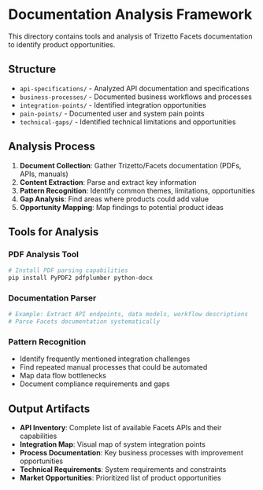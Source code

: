# Documentation Analysis Framework

This directory contains tools and analysis of Trizetto Facets documentation to identify product opportunities.

## Structure

- `api-specifications/` - Analyzed API documentation and specifications
- `business-processes/` - Documented business workflows and processes
- `integration-points/` - Identified integration opportunities
- `pain-points/` - Documented user and system pain points
- `technical-gaps/` - Identified technical limitations and opportunities

## Analysis Process

1. **Document Collection**: Gather Trizetto/Facets documentation (PDFs, APIs, manuals)
2. **Content Extraction**: Parse and extract key information
3. **Pattern Recognition**: Identify common themes, limitations, opportunities
4. **Gap Analysis**: Find areas where products could add value
5. **Opportunity Mapping**: Map findings to potential product ideas

## Tools for Analysis

### PDF Analysis Tool
```powershell
# Install PDF parsing capabilities
pip install PyPDF2 pdfplumber python-docx
```

### Documentation Parser
```python
# Example: Extract API endpoints, data models, workflow descriptions
# Parse Facets documentation systematically
```

### Pattern Recognition
- Identify frequently mentioned integration challenges
- Find repeated manual processes that could be automated  
- Map data flow bottlenecks
- Document compliance requirements and gaps

## Output Artifacts

- **API Inventory**: Complete list of available Facets APIs and their capabilities
- **Integration Map**: Visual map of system integration points
- **Process Documentation**: Key business processes with improvement opportunities
- **Technical Requirements**: System requirements and constraints
- **Market Opportunities**: Prioritized list of product opportunities